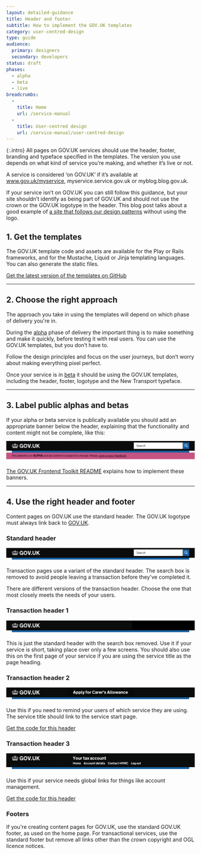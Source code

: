 ```yaml
---
layout: detailed-guidance
title: Header and footer
subtitle: How to implement the GOV.UK templates
category: user-centred-design
type: guide
audience:
  primary: designers
  secondary: developers
status: draft
phases:
  - alpha
  - beta
  - live
breadcrumbs:
  -
    title: Home
    url: /service-manual
  -
    title: User-centred design
    url: /service-manual/user-centred-design
---
```


{:.intro}
All pages on GOV.UK services should use the header, footer, branding and typeface specified in the templates. The version you use depends on what kind of service you’re making, and whether it’s live or not.

A service is considered ‘on GOV.UK’ if it’s available at www.gov.uk/myservice, myservice.service.gov.uk or myblog.blog.gov.uk.

If your service isn’t on GOV.UK you can still follow this guidance, but your site shouldn’t identify as being part of GOV.UK and should not use the crown or the GOV.UK logotype in the header. This blog post talks about a good example of [a site that follows our design patterns](https://gds.blog.gov.uk/2013/03/18/intranets-dcms/) without using the logo.


## 1. Get the templates

The GOV.UK template code and assets are available for the Play or Rails frameworks, and for the Mustache, Liquid or Jinja templating languages. You can also generate the static files.

[Get the latest version of the templates on GitHub](https://github.com/alphagov/govuk_template)

---

## 2. Choose the right approach

The approach you take in using the templates will depend on which phase of delivery you're in.

During the [alpha](/service-manual/phases/alpha) phase of delivery the important thing is to make something and make it quickly, before testing it with real users. You can use the GOV.UK templates, but you don’t have to. 

Follow the design principles and focus on the user journeys, but don’t worry about making everything pixel perfect.

Once your service is in [beta](/service-manual/phases/beta) it should be using the GOV.UK templates, including the header, footer, logotype and the New Transport typeface.

---

## 3. Label public alphas and betas

If your alpha or beta service is publically available you should add an appropriate banner below the header,  explaining that the functionality and content might not be complete, like this:

<div class="example">
  <img src="/service-manual/assets/images/header-footer/alpha-example.png" alt="An example of an alpha service header">
</div>

[The GOV.UK Frontend Toolkit README](https://github.com/alphagov/govuk_frontend_toolkit#alphabeta) explains how to implement these banners.


---

## 4. Use the right header and footer

Content pages on GOV.UK use the standard header.
The GOV.UK logotype must always link back to [GOV.UK](https://www.gov.uk/).

### Standard header

<div class="example">
  <img src="/service-manual/assets/images/header-footer/header-pattern-0.png" alt="Standard header">
</div>

Transaction pages use a variant of the standard header. The search box is removed to avoid people leaving a transaction before they've completed it.

There are different versions of the transaction header.
Choose the one that most closely meets the needs of your users.


### Transaction header 1

<div class="example">
  <img src="/service-manual/assets/images/header-footer/header-pattern-1.png" alt="Header option 1">
</div>

This is just the standard header with the search box removed.
Use it if your service is short, taking place over only a few screens.
You should also use this on the first page of your service if you are using the service title as the page heading.



### Transaction header 2

<div class="example">
  <img src="/service-manual/assets/images/header-footer/header-pattern-2.png" alt="Header option 2">
</div>

Use this if you need to remind your users of which service they are using.
The service title should link to the service start page.

[Get the code for this header](https://github.com/alphagov/govuk_template#propositional-title-and-navigation)


### Transaction header 3

<div class="example">
  <img src="/service-manual/assets/images/header-footer/header-pattern-3.png" alt="Header option 3">
</div>

Use this if your service needs global links for things like account management.

[Get the code for this header](https://github.com/alphagov/govuk_template#propositional-title-and-navigation)


### Footers

If you're creating content pages for GOV.UK, use the standard GOV.UK footer, as used on the home page.
For transactional services, use the standard footer but remove all links other than the crown copyright and OGL licence notices.
